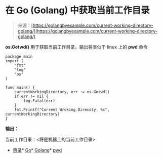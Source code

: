 <!--yml

分类：未分类

日期：2024-10-13 06:07:20

-->

# 在 Go (Golang) 中获取当前工作目录

> 来源：[https://golangbyexample.com/current-working-directory-golang/](https://golangbyexample.com/current-working-directory-golang/)

**os.Getwd()** 用于获取当前工作目录。输出将类似于 linux 上的 **pwd** 命令

```
package main
import (
    "fmt"
    "log"
    "os"
)

func main() {
    currentWorkingDirectory, err := os.Getwd()
    if err != nil {
        log.Fatal(err)
    }
    fmt.Printf("Current Wroking Direcoty: %s", currentWorkingDirectory)
}
```

**输出：**

当前工作目录：<将是机器上的当前工作目录>

+   [目录](https://golangbyexample.com/tag/directory/)*   [Go](https://golangbyexample.com/tag/go/)*   [Golang](https://golangbyexample.com/tag/golang/)*   [pwd](https://golangbyexample.com/tag/pwd/)
